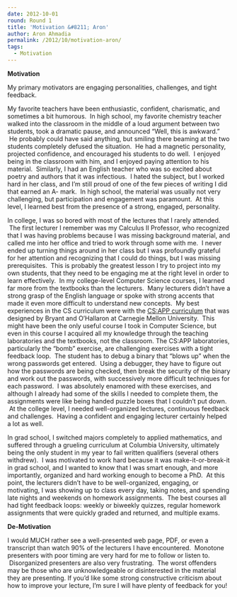 ```yaml
---
date: 2012-10-01
round: Round 1
title: 'Motivation &#8211; Aron'
author: Aron Ahmadia
permalink: /2012/10/motivation-aron/
tags:
  - Motivation
---
```

**Motivation**

My primary motivators are engaging personalities, challenges, and tight feedback.

My favorite teachers have been enthusiastic, confident, charismatic, and sometimes a bit humorous.  In high school, my favorite chemistry teacher walked into the classroom in the middle of a loud argument between two students, took a dramatic pause, and announced &#8220;Well, this is awkward.&#8221;  He probably could have said anything, but smiling there beaming at the two students completely defused the situation.  He had a magnetic personality, projected confidence, and encouraged his students to do well.  I enjoyed being in the classroom with him, and I enjoyed paying attention to his material.  Similarly, I had an English teacher who was so excited about poetry and authors that it was infectious.  I hated the subject, but I worked hard in her class, and I&#8217;m still proud of one of the few pieces of writing I did that earned an A- mark.  In high school, the material was usually not very challenging, but participation and engagement was paramount.  At this level, I learned best from the presence of a strong, engaged, personality.

In college, I was so bored with most of the lectures that I rarely attended.  The first lecturer I remember was my Calculus II Professor, who recognized that I was having problems because I was missing background material, and called me into her office and tried to work through some with me.  I never ended up turning things around in her class but I was profoundly grateful for her attention and recognizing that I could do things, but I was missing prerequisites.  This is probably the greatest lesson I try to project into my own students, that they need to be engaging me at the right level in order to learn effectively.  In my college-level Computer Science courses, I learned far more from the textbooks than the lecturers.  Many lecturers didn&#8217;t have a strong grasp of the English language or spoke with strong accents that made it even more difficult to understand new concepts.  My best experiences in the CS curriculum were with the [CS:APP curriculum][1] that was designed by Bryant and O&#8217;Hallaron at Carnegie Mellon University.  This might have been the only useful course I took in Computer Science, but even in this course I acquired all my knowledge through the teaching laboratories and the textbooks, not the classroom. The CS:APP laboratories, particularly the &#8220;bomb&#8221; exercise, are challenging exercises with a tight feedback loop.  The student has to debug a binary that &#8220;blows up&#8221; when the wrong passwords get entered.  Using a debugger, they have to figure out how the passwords are being checked, then break the security of the binary and work out the passwords, with successively more difficult techniques for each password.  I was absolutely enamored with these exercises, and although I already had some of the skills I needed to complete them, the assignments were like being handed puzzle boxes that I couldn&#8217;t put down.  At the college level, I needed well-organized lectures, continuous feedback and challenges.  Having a confident and engaging lecturer certainly helped a lot as well.

In grad school, I switched majors completely to applied mathematics, and suffered through a grueling curriculum at Columbia University, ultimately being the only student in my year to fail written qualifiers (several others withdrew).  I was motivated to work hard because it was make-it-or-break-it in grad school, and I wanted to know that I was smart enough, and more importantly, organized and hard working enough to become a PhD.  At this point, the lecturers didn&#8217;t have to be well-organized, engaging, or motivating, I was showing up to class every day, taking notes, and spending late nights and weekends on homework assignments.  The best courses all had tight feedback loops: weekly or biweekly quizzes, regular homework assignments that were quickly graded and returned, and multiple exams.

**De-Motivation**

I would MUCH rather see a well-presented web page, PDF, or even a transcript than watch 90% of the lecturers I have encountered.  Monotone presenters with poor timing are very hard for me to follow or listen to.  Disorganized presenters are also very frustrating.  The worst offenders may be those who are unknowledgeable or disinterested in the material they are presenting. If you&#8217;d like some strong constructive criticism about how to improve your lecture, I&#8217;m sure I will have plenty of feedback for you!

 [1]: http://csapp.cs.cmu.edu/public/labs.html
